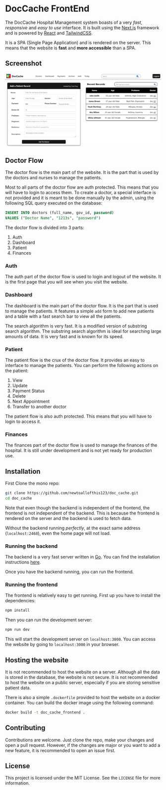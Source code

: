 # DocCache FrontEnd

The DocCache Hospital Management system boasts of a very _fast_, _responsive_ and _easy to use_ interface. It is built using the [Next.js](https://nextjs.org) framework and is powered by [React](https://react.dev) and [TailwindCSS](https://tailwindcss.com).

It is a SPA (Single Page Application) and is rendered on the server. This means that the website is __fast__ and __more accessible__ than a SPA.

## Screenshot

![ScreenShot of the dashboard](/frontend/public/screenshot.png)

## Doctor Flow

The doctor flow is the main part of the website. It is the part that is used by the doctors and nurses to manage the patients.

Most to all parts of the doctor flow are auth protected. This means that you will have to login to access them.
To create a doctor, a special interface is not provided and it is meant to be done manually by the admin, using the following SQL query executed on the database:

```sql
INSERT INTO doctors (full_name, gov_id, password)
VALUES ("Doctor Name", "1213s", "password")
```

The doctor flow is divided into 3 parts:
1. Auth
2. Dashboard
3. Patient
4. Finances

### Auth

The auth part of the doctor flow is used to login and logout of the website. It is the first page that you will see when you visit the website.

### Dashboard

The dashboard is the main part of the doctor flow. It is the part that is used to manage the patients.
It features a simple `add` form to add new patients and a table with a fast search bar to view all the patients.

The search algorithm is very fast. It is a modified version of substring search algorithm.
The substring search algorithm is ideal for searching large amounts of data. It is very fast and is known for its speed.

### Patient

The patient flow is the crux of the doctor flow. It provides an easy to interface to manage the patients.
You can perform the following actions on the patient:
1. View
2. Update
3. Payment Status
4. Delete
5. Next Appointment
6. Transfer to another doctor

The patient flow is also auth protected. This means that you will have to login to access it.

### Finances

The finances part of the doctor flow is used to manage the finances of the hospital.
It is still under development and is not yet ready for production use.

## Installation

First Clone the mono repo:

```bash
git clone https://github.com/newtoallofthis123/doc_cache.git
cd doc_cache
```

Note that even though the backend is independent of the frontend, the frontend is not independent of the backend. This is because the frontend is rendered on the server and the backend is used to fetch data.

Without the backend running _perfectly_, at the exact same address (`localhost:2468`), even the home page will not load.

### Running the backend

The backend is a very fast server written in [Go](https://golang.org). You can find the installation instructions [here](https://github.com/newtoallofthis123/doc_cache/tree/main/backend#installation).

Once you have the backend running, you can run the frontend.

### Running the frontend

The frontend is relatively easy to get running. First up you have to install the dependencies:

```bash
npm install
```

Then you can run the development server:

```bash
npm run dev
```

This will start the development server on `localhost:3000`. You can access the website by going to `localhost:3000` in your browser.

## Hosting the website

It is not recommended to host the website on a server.
Although all the data is stored in the database, the website is not secure. It is not recommended to host the website on a public server, especially if you are storing sensitive patient data.

There is also a simple `.dockerfile` provided to host the website on a docker container. You can build the docker image using the following command:

```bash
docker build -t doc_cache_frontend .
```

## Contributing

Contributions are welcome. Just clone the repo, make your changes and open a pull request.
However, if the changes are major or you want to add a new feature, it is recommended to open an issue first.

## License

This project is licensed under the MIT License. See the `LICENSE` file for more information.